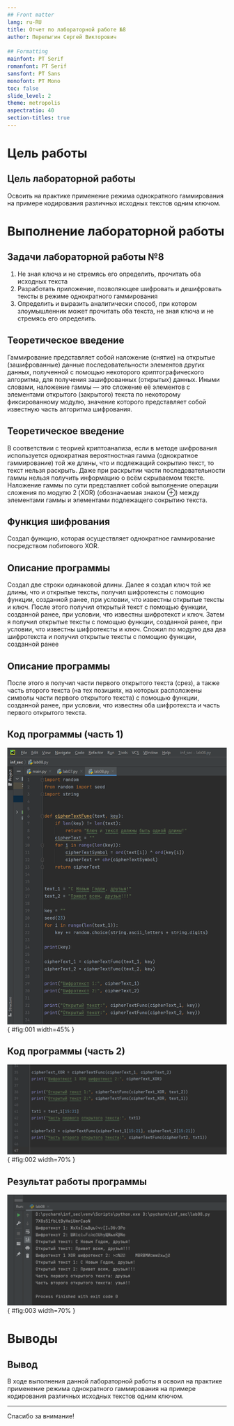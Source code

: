 ```yaml
---
## Front matter
lang: ru-RU
title: Отчет по лабораторной работе №8
author: Перелыгин Сергей Викторович

## Formatting
mainfont: PT Serif
romanfont: PT Serif
sansfont: PT Sans
monofont: PT Mono
toc: false
slide_level: 2
theme: metropolis
aspectratio: 40
section-titles: true
---
```


# Цель работы

## Цель лабораторной работы

Освоить на практике применение режима однократного гаммирования на примере кодирования различных исходных текстов одним ключом.

# Выполнение лабораторной работы


## Задачи лабораторной работы №8

1. Не зная ключа и не стремясь его определить, прочитать оба исходных текста
2. Разработать приложение, позволяющее шифровать и дешифровать тексты в режиме однократного гаммирования
3. Определить и выразить аналитически способ, при котором злоумышленник может прочитать оба текста, не зная ключа и не стремясь его определить.


## Теоретическое введение

Гаммирование представляет собой наложение (снятие) на открытые (зашифрованные) данные последовательности элементов других данных, полученной с помощью некоторого криптографического алгоритма, для получения зашифрованных (открытых) данных. Иными словами, наложение
гаммы — это сложение её элементов с элементами открытого (закрытого)
текста по некоторому фиксированному модулю, значение которого представляет собой известную часть алгоритма шифрования.

## Теоретическое введение

В соответствии с теорией криптоанализа, если в методе шифрования используется однократная вероятностная гамма (однократное гаммирование) той же длины, что и подлежащий сокрытию текст, то текст нельзя раскрыть. Даже при раскрытии части последовательности гаммы нельзя получить информацию о всём скрываемом тексте. Наложение гаммы по сути представляет собой выполнение операции сложения по модулю 2 (XOR) (обозначаемая знаком ⊕) между элементами гаммы и элементами подлежащего сокрытию текста.

## Функция шифрования

Создал функцию, которая осуществляет однократное гаммирование посредством побитового XOR. 

## Описание программы

Создал две строки одинаковой длины. Далее я создал ключ той же длины, что и открытые тексты, получил шифротексты с помощию функции, созданной ранее, при условии, что известны открытые тексты и ключ. После этого получил открытый текст с помощью функции, созданной ранее, при условии, что известны шифротекст и ключ.
Затем я получил открытые тексты с помощью функции, созданной ранее, при условии, что известны шифротексты и ключ. Сложил по модулю два два шифротекста и получил открытые тексты с помощию функции, созданной ранее

## Описание программы

После этого я получил части первого открытого текста (срез), а также часть второго текста (на тех позициях, на которых расположены символы части первого открытого текста) с помощью функции, созданной
ранее, при условии, что известны оба шифротекста и часть первого открытого текста.

## Код программы (часть 1)

![Код (часть 1)](images/1.png){ #fig:001 width=45% }

## Код программы (часть 2)

![Код (часть 2)](images/2.png){ #fig:002 width=70% }

## Результат работы программы

![Вывод программы](images/3.png){ #fig:003 width=70% }

# Выводы

## Вывод

В ходе выполнения данной лабораторной работы я освоил на практике применение режима однократного гаммирования на примере кодирования различных исходных текстов одним ключом.

---

Спасибо за внимание!











